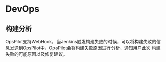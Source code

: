 # DevOps

## 构建分析
OpsPilot支持WebHook，当Jenkins触发构建失败的时候，可以将构建失败的信息发送到OpsPilot中，OpsPilot会将构建失败原因进行分析，通知用户此次
构建失败的可能原因以及修复建议。